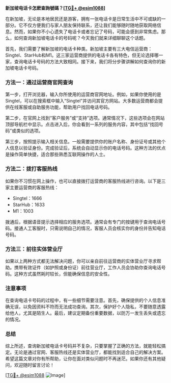**新加坡电话卡怎麽查詢號碼？[[TG💪+ @esim1088](https://t.me/s/esim1088)]**

在新加坡，无论是本地居民还是游客，拥有一张电话卡是日常生活中不可或缺的一部分。它不仅方便我们与家人朋友保持联系，还让我们能够随时随地获取网络信息。然而，如果你不小心遗失了电话卡或者忘记了号码，可能会感到非常焦虑。那么，如何查询新加坡电话卡的号码呢？今天我们就来详细聊聊这个话题。

首先，我们需要了解新加坡的电话卡种类。新加坡主要有三大电信运营商：Singtel、StarHub和M1。这三家运营商提供的电话卡各有特色，但无论选择哪一家，查询电话卡号码的方法大致相同。接下来，我们将分步骤讲解如何查询你的新加坡电话卡号码。

### **方法一：通过运营商官网查询**

第一步，打开浏览器，输入你所使用的运营商官网地址。例如，如果你使用的是Singtel，可以在搜索框中输入“Singtel”并访问其官方网站。大多数运营商都会提供在线客服或自助服务功能，帮助用户找回电话号码。

第二步，在官网上找到“客户服务”或“支持”选项。通常情况下，这些选项会在网站顶部导航栏中显示。点击进入后，你会看到一系列的服务内容，其中包括“找回号码”或类似的选项。

第三步，按照提示输入相关信息。一般需要提供你的账户名称、身份证号或其他个人信息以验证身份。完成验证后，系统会自动显示你的电话号码。这种方法的优点是操作简单快捷，适合那些熟悉互联网操作的人士。

### **方法二：拨打客服热线**

如果你不习惯在网上操作，也可以直接拨打运营商的客服热线进行咨询。以下是三家主要运营商的客服热线：

- Singtel：1666
- StarHub：1633
- M1：1003

拨通后，根据语音提示选择相应的服务选项。通常会有专门的按键用于查询电话号码。接通人工客服时，只需说明自己的情况，客服人员会核实你的身份并告知电话号码。

### **方法三：前往实体营业厅**

如果以上两种方式都无法解决问题，你可以亲自前往运营商的实体营业厅寻求帮助。携带有效证件（如护照或身份证）前往营业厅，工作人员会协助你查询电话号码。这种方式虽然耗时较长，但能确保信息的安全性。

### **注意事项**

在查询电话卡号码的过程中，有一些细节需要注意。首先，确保提供的个人信息准确无误，以免因资料不符而无法成功查询。其次，保护好个人隐私，不要随意透露给他人，尤其是陌生人。最后，建议定期备份重要数据，以防万一发生丢失或遗忘的情况。

### **总结**

综上所述，查询新加坡电话卡号码并不复杂，只要掌握了正确的方法，就能轻松搞定。无论是通过官网、客服热线还是实体营业厅，都能找到适合自己的解决方案。希望这篇文章对你有所帮助，让你在面对类似问题时不再迷茫。如果你还有其他疑问，欢迎随时留言讨论！

[[TG💪+ @esim1088](https://t.me/s/esim1088) ![Image](https://i.postimg.cc/4NQfJmqS/Snipaste-2025-05-13-00-14-12.png)]